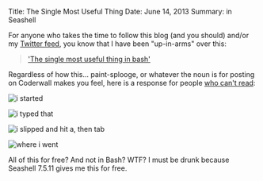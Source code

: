 Title: The Single Most Useful Thing
Date: June 14, 2013
Summary: in Seashell

For anyone who takes the time to follow this blog (and you should) and/or my [Twitter feed][1], you know that I have been "up-in-arms" over this:

> ['The single most useful thing in bash'][2]

Regardless of how this... paint-splooge, or whatever the noun is for posting on Coderwall makes you feel, here is a response for people [who can't read][3]:

![i started][4]

![i typed that][5]

![i slipped and hit a, then tab][6]

![where i went][7]

All of this for free? And not in Bash? WTF? I must be drunk because Seashell 7.5.11 gives me this for free.

[1]: twitter.com/braidn
[2]: https://coderwall.com/p/oqtj8w
[3]: http://cloudbacon.com/2011-12-19-People-Can-Not-Read
[4]: http://bc5e368a8867af61c3ed-e931c6f21220c188f04654bd7a220e82.r14.cf2.rackcdn.com/whereIam.png
[5]: http://bc5e368a8867af61c3ed-e931c6f21220c188f04654bd7a220e82.r14.cf2.rackcdn.com/whatItype.png
[6]: http://bc5e368a8867af61c3ed-e931c6f21220c188f04654bd7a220e82.r14.cf2.rackcdn.com/whatItBecomes.png
[7]: http://bc5e368a8867af61c3ed-e931c6f21220c188f04654bd7a220e82.r14.cf2.rackcdn.com/whereIwent.png